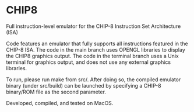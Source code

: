 # CHIP8
Full instruction-level emulator for the CHIP-8 Instruction Set Architecture (ISA)

Code features an emulator that fully supports all instructions featured in the CHIP-8 ISA.
The code in the main branch uses OPENGL libraries to display the CHIP8 graphics output. The code in the terminal branch uses a Unix terminal for graphics output, and does not use any external graphics libraries.

To run, please run make from src/. After doing so, the compiled emulator binary (under src/build) can be launched by specifying a CHIP-8 binary/ROM file as the second parameter.

Developed, compiled, and tested on MacOS.

